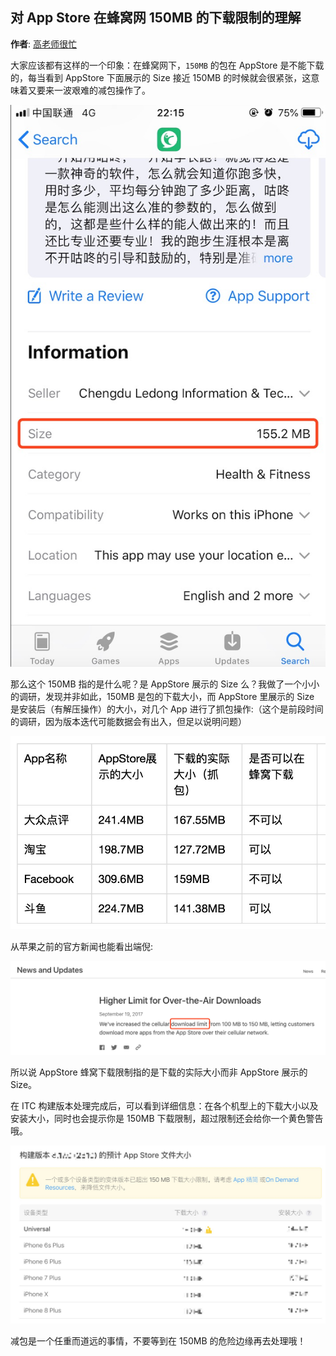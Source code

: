 ## 对 App Store 在蜂窝网 150MB 的下载限制的理解

**作者**: [高老师很忙](https://weibo.com/517082456)

大家应该都有这样的一个印象：在蜂窝网下，`150MB` 的包在 AppStore 是不能下载的，每当看到 AppStore 下面展示的 Size 接近 150MB 的时候就会很紧张，这意味着又要来一波艰难的减包操作了。

![5](./1.png)

那么这个 150MB 指的是什么呢？是 AppStore 展示的 Size 么？我做了一个小小的调研，发现并非如此，150MB 是包的下载大小，而 AppStore 里展示的 Size 是安装后（有解压操作）的大小，对几个 App 进行了抓包操作:（这个是前段时间的调研，因为版本迭代可能数据会有出入，但足以说明问题）

![6](./2.png)

从苹果之前的官方新闻也能看出端倪:

![7](./3.png)

所以说 AppStore 蜂窝下载限制指的是下载的实际大小而非 AppStore 展示的 Size。

在 ITC 构建版本处理完成后，可以看到详细信息：在各个机型上的下载大小以及安装大小，同时也会提示你是 150MB 下载限制，超过限制还会给你一个黄色警告哦。

![8](./4.png)

减包是一个任重而道远的事情，不要等到在 150MB 的危险边缘再去处理哦！

